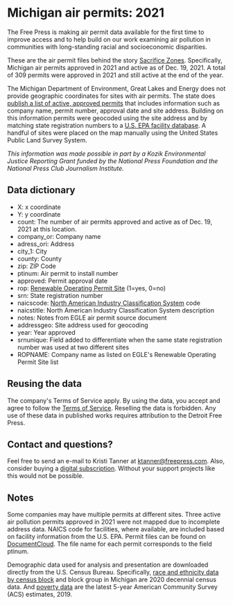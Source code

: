# Michigan air permits: 2021

The Free Press is making air permit data available for the first time to improve access and to help build on our work examining air pollution in communities with long-standing racial and socioeconomic disparities.

These are the air permit files behind the story [Sacrifice Zones](https://www.freep.com/in-depth/news/local/michigan/2021/12/30/michigan-environmental-justice-pollution-permitting-egle-epa/8888962002/url). Specifically, Michigan air permits approved in 2021 and active as of Dec. 19, 2021. A total of 309 permits were approved in 2021 and still active at the end of the year.

The Michigan Department of Environment, Great Lakes and Energy does not provide geographic coordinates for sites with air permits. The state does [publish a list of active, approved permits](https://www.deq.state.mi.us/aps/downloads/permits/finpticon/Active%20PTIs%20by%20SRN.pdf) that includes information such as company name, permit number, approval date and site address. Building on this information permits were geocoded using the site address and by matching state registration numbers to a [U.S. EPA facility database](https://www.epa.gov/frs/epa-state-combined-csv-download-files). A handful of sites were placed on the map manually using the United States Public Land Survey System.

_This information was made possible in part by a Kozik Environmental Justice Reporting Grant funded by the National Press Foundation and the National Press Club Journalism Institute._

## Data dictionary
* X: x coordinate
* Y: y coordinate
* count: The number of air permits approved and active as of Dec. 19, 2021 at this location.
* company_or: Company name
* adress_ori: Address
* city_1: City
* county: County
* zip: ZIP Code
* ptinum: Air permit to install number
* approved: Permit approval date
* rop: [Renewable Operating Permit Site](https://www.michigan.gov/egle/0,9429,7-135-3310_70487_6975-389493--,00.html) (1=yes, 0=no)
* srn: State registration number
* naicscode: [North American Industry Classification System](https://www.census.gov/naics/) code
* naicstitle: North American Industry Classification System description
* notes: Notes from EGLE air permit source document
* addressgeo: Site address used for geocoding
* year: Year approved
* srnunique: Field added to differentiate when the same state registration number was used at two different sites
* ROPNAME: Company name as listed on EGLE's Renewable Operating Permit Site list

## Reusing the data
The company's Terms of Service apply. By using the data, you accept and agree to follow the [Terms of Service](https://cm.freep.com/terms/).
Reselling the data is forbidden. Any use of these data in published works requires attribution to the Detroit Free Press.

## Contact and questions?
Feel free to send an e-mail to Kristi Tanner at ktanner@freepress.com. 
Also, consider buying a [digital subscription](https://cm.freep.com/specialoffer). Without your support projects like this would not be possible.

## Notes
Some companies may have multiple permits at different sites. Three active air pollution permits approved in 2021 were not mapped due to incomplete address data. NAICS code for facilities, where available, are included based on facility information from the U.S. EPA. Permit files can be found on[ DocumentCloud](https://www.documentcloud.org/projects/air-pollution-permits-2021-206020/). The file name for each permit corresponds to the field ptinum.

Demographic data used for analysis and presentation are downloaded directly from the U.S. Census Bureau. Specifically, [race and ethnicity data by census block](https://data.census.gov/cedsci/table?q=P2&g=0400000US26%241000000&tid=DECENNIALPL2020.P2) and block group in Michigan are 2020 decennial census data. And [poverty data](https://data.census.gov/cedsci/table?text=poverty&g=0400000US26%241500000&d=ACS%205-Year%20Estimates%20Detailed%20Tables&tid=ACSDT5Y2019.B17021) are the latest 5-year American Community Survey (ACS) estimates, 2019.
